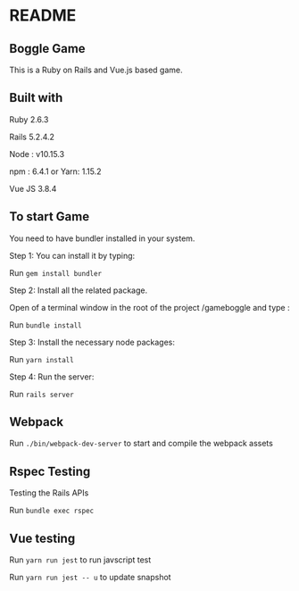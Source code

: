 # README

## Boggle Game

This is a Ruby on Rails and Vue.js based game.

## Built with

Ruby 2.6.3

Rails 5.2.4.2

Node : v10.15.3

npm : 6.4.1 or Yarn: 1.15.2

Vue JS 3.8.4

## To start Game

You need to have bundler installed in your system.

Step 1: You can install it by typing:

Run `gem install bundler`

Step 2: Install all the related package.

Open of a terminal window in the root of the project /gameboggle and type :

Run `bundle install`

Step 3: Install the necessary node packages:

Run `yarn install`

Step 4: Run the server:

Run `rails server`

## Webpack

Run `./bin/webpack-dev-server` to start and compile the webpack assets

## Rspec Testing

Testing the Rails APIs

Run `bundle exec rspec`

## Vue testing

Run `yarn run jest` to run javscript test

Run `yarn run jest -- u` to update snapshot